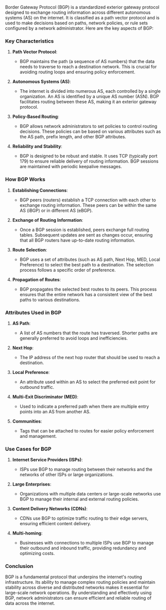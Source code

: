 Border Gateway Protocol (BGP) is a standardized exterior gateway protocol designed to exchange routing information across different autonomous systems (AS) on the internet. It is classified as a path vector protocol and is used to make decisions based on paths, network policies, or rule sets configured by a network administrator. Here are the key aspects of BGP:

### Key Characteristics

1. **Path Vector Protocol**:
   - BGP maintains the path (a sequence of AS numbers) that the data needs to traverse to reach a destination network. This is crucial for avoiding routing loops and ensuring policy enforcement.

2. **Autonomous Systems (AS)**:
   - The internet is divided into numerous AS, each controlled by a single organization. An AS is identified by a unique AS number (ASN). BGP facilitates routing between these AS, making it an exterior gateway protocol.

3. **Policy-Based Routing**:
   - BGP allows network administrators to set policies to control routing decisions. These policies can be based on various attributes such as the AS path, prefix length, and other BGP attributes.

4. **Reliability and Stability**:
   - BGP is designed to be robust and stable. It uses TCP (typically port 179) to ensure reliable delivery of routing information. BGP sessions are maintained with periodic keepalive messages.

### How BGP Works

1. **Establishing Connections**:
   - BGP peers (routers) establish a TCP connection with each other to exchange routing information. These peers can be within the same AS (iBGP) or in different AS (eBGP).

2. **Exchange of Routing Information**:
   - Once a BGP session is established, peers exchange full routing tables. Subsequent updates are sent as changes occur, ensuring that all BGP routers have up-to-date routing information.

3. **Route Selection**:
   - BGP uses a set of attributes (such as AS path, Next Hop, MED, Local Preference) to select the best path to a destination. The selection process follows a specific order of preference.

4. **Propagation of Routes**:
   - BGP propagates the selected best routes to its peers. This process ensures that the entire network has a consistent view of the best paths to various destinations.

### Attributes Used in BGP

1. **AS Path**:
   - A list of AS numbers that the route has traversed. Shorter paths are generally preferred to avoid loops and inefficiencies.

2. **Next Hop**:
   - The IP address of the next hop router that should be used to reach a destination.

3. **Local Preference**:
   - An attribute used within an AS to select the preferred exit point for outbound traffic.

4. **Multi-Exit Discriminator (MED)**:
   - Used to indicate a preferred path when there are multiple entry points into an AS from another AS.

5. **Communities**:
   - Tags that can be attached to routes for easier policy enforcement and management.

### Use Cases for BGP

1. **Internet Service Providers (ISPs)**:
   - ISPs use BGP to manage routing between their networks and the networks of other ISPs or large organizations.

2. **Large Enterprises**:
   - Organizations with multiple data centers or large-scale networks use BGP to manage their internal and external routing policies.

3. **Content Delivery Networks (CDNs)**:
   - CDNs use BGP to optimize traffic routing to their edge servers, ensuring efficient content delivery.

4. **Multi-homing**:
   - Businesses with connections to multiple ISPs use BGP to manage their outbound and inbound traffic, providing redundancy and optimizing costs.

### Conclusion

BGP is a fundamental protocol that underpins the internet's routing infrastructure. Its ability to manage complex routing policies and maintain stability across diverse and distributed networks makes it essential for large-scale network operations. By understanding and effectively using BGP, network administrators can ensure efficient and reliable routing of data across the internet.